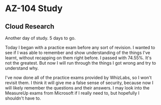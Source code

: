# AZ-104 Study

## Cloud Research

Another day of study. 5 days to go.

Today I began with a practice exam before any sort of revision. I wanted to see if I was able to remember and show understanding of the things I've learnt, without recapping on them right before. I passed with 74.55%. It's not the greatest. But now I will run through the things I got wrong and try to understand why.

I've now done all of the practice exams provided by WhizLabs, so I won't revisit them. I think it will give me a false sense of security, because now I will likely remember the questions and their answers. I may look into the MeasureUp exams from Microsoft if I really need to, but hopefully I shouldn't have to. 
